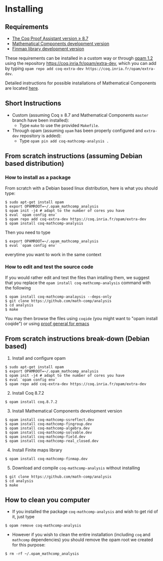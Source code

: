 # Installing

## Requirements
- [The Coq Proof Assistant version ≥ 8.7](https://coq.inria.fr)
- [Mathematical Components development version](https://github.com/math-comp/math-comp)
- [Finmap library development version](https://github.com/math-comp/finmap)

These requirements can be installed in a custom way or through [opam 1.2](https://opam.ocaml.org/) using the repository https://coq.inria.fr/opam/extra-dev, which you can add by typing `opam repo add coq-extra-dev https://coq.inria.fr/opam/extra-dev`.

Detailed instructions for possible installations of Mathematical Components are located [here](https://github.com/math-comp/math-comp/blob/master/INSTALL.md).

## Short Instructions
- Custom (assuming Coq ≥ 8.7 and Mathematical Components `master` branch have been installed):
  + Type `make` to use the provided `Makefile`.
- Through opam (assuming `opam` has been properly configured and `extra-dev` repository is added):
  + Type `opam pin add coq-mathcomp-analysis .`

## From scratch instructions (assuming Debian based distribution)
### How to install as a package
From scratch with a Debian based linux distribution, here is what you should type:
```
$ sudo apt-get install opam
$ export OPAMROOT=~/.opam_mathcomp_analysis
$ opam init -j4 # adapt to the number of cores you have
$ eval `opam config env`
$ opam repo add coq-extra-dev https://coq.inria.fr/opam/extra-dev
$ opam install coq-mathcomp-analysis
```

Then you need to type
```
$ export OPAMROOT=~/.opam_mathcomp_analysis 
$ eval `opam config env`
```
everytime you want to work in the same context

### How to edit and test the source code
If you would rather edit and test the files than intalling them, we suggest that you replace the `opam install coq-mathcomp-analysis` command with the following
```
$ opam install coq-mathcomp-analaysis --deps-only
$ git clone https://github.com/math-comp/analysis
$ cd analysis
$ make
```
You may then browse the files using `coqide` (you might want to "opam install coqide") or using [proof general for emacs](https://github.com/ProofGeneral/PG)

## From scratch instructions break-down (Debian based)
1. Install and configure opam
```
$ sudo apt-get install opam
$ export OPAMROOT=~/.opam_mathcomp_analysis
$ opam init -j4 # adapt to the number of cores you have
$ eval `opam config env`
$ opam repo add coq-extra-dev https://coq.inria.fr/opam/extra-dev
```
2. Install Coq 8.7.2
```
$ opam install coq.8.7.2
```
3. Install Mathematical Components development version 
```
$ opam install coq-mathcomp-ssreflect.dev
$ opam install coq-mathcomp-fingroup.dev
$ opam install coq-mathcomp-algebra.dev
$ opam install coq-mathcomp-solvable.dev
$ opam install coq-mathcomp-field.dev
$ opam install coq-mathcomp-real_closed.dev
```
4. Install Finite maps library
```
$ opam install coq-mathcomp-finmap.dev
```
5. Download and compile `coq-mathcomp-analysis` without installing
```
$ git clone https://github.com/math-comp/analysis
$ cd analysis
$ make
```
## How to clean you computer
- If you installed the package `coq-mathcomp-analysis` and wish to get rid of it, just type
```
$ opam remove coq-mathcomp-analysis
```
- However if you wish to clean the entire installation (including `coq` and `mathcomp` dependencies) you should remove the opam root we created for this purpose:
```
$ rm -rf ~/.opam_mathcomp_analysis
```

